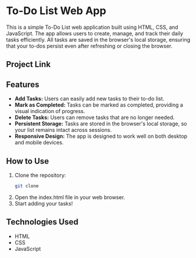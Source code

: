 # To-Do List Web App

This is a simple To-Do List web application built using HTML, CSS, and JavaScript. The app allows users to create, manage, and track their daily tasks efficiently. All tasks are saved in the browser's local storage, ensuring that your to-dos persist even after refreshing or closing the browser.

## Project Link

## Features

- **Add Tasks:** Users can easily add new tasks to their to-do list.
- **Mark as Completed:** Tasks can be marked as completed, providing a visual indication of progress.
- **Delete Tasks:** Users can remove tasks that are no longer needed.
- **Persistent Storage:** Tasks are stored in the browser's local storage, so your list remains intact across sessions.
- **Responsive Design:** The app is designed to work well on both desktop and mobile devices.

## How to Use

1. Clone the repository:
   ```bash
   git clone
   ```
2. Open the index.html file in your web browser.
3. Start adding your tasks!

## Technologies Used

- HTML
- CSS
- JavaScript
